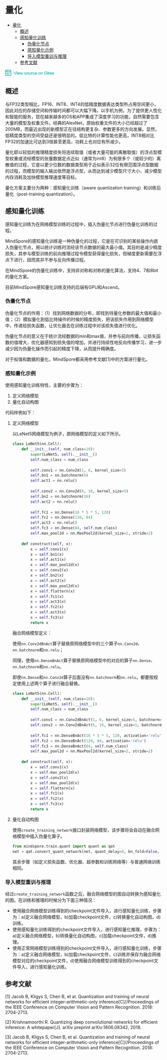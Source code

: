 # 量化

<!-- TOC -->

- [量化](#量化)
    - [概述](#概述)
    - [感知量化训练](#感知量化训练)
        - [伪量化节点](#伪量化节点)
        - [感知量化示例](#感知量化示例)
        - [导入模型重训与推理](#导入模型重训与推理)
    - [参考文献](#参考文献)

<!-- /TOC -->

<a href="https://gitee.com/mindspore/docs/blob/r0.5/tutorials/source_zh_cn/advanced_use/aware_quantization.md" target="_blank"><img src="../_static/logo_source.png"></a>

## 概述

与FP32类型相比，FP16、INT8、INT4的低精度数据表达类型所占用空间更小，因此对应的存储空间和传输时间都可以大幅下降。以手机为例，为了提供更人性化和智能的服务，现在越来越多的OS和APP集成了深度学习的功能，自然需要包含大量的模型及权重文件。经典的AlexNet，原始权重文件的大小已经超过了200MB，而最近出现的新模型正在往结构更复杂、参数更多的方向发展。显然，低精度类型的空间受益还是很明显的。低比特的计算性能也更高，INT8相对比FP32的加速比可达到3倍甚至更高，功耗上也对应有所减少。

量化即以较低的推理精度损失将连续取值（或者大量可能的离散取值）的浮点型模型权重或流经模型的张量数据定点近似（通常为int8）为有限多个（或较少的）离散值的过程，它是以更少位数的数据类型用于近似表示32位有限范围浮点型数据的过程，而模型的输入输出依然是浮点型，从而达到减少模型尺寸大小、减少模型内存消耗及加快模型推理速度等目标。

量化方案主要分为两种：感知量化训练（aware quantization training）和训练后量化（post-training quantization）。

## 感知量化训练

感知量化训练为在网络模型训练的过程中，插入伪量化节点进行伪量化训练的过程。

MindSpore的感知量化训练是一种伪量化的过程，它是在可识别的某些操作内嵌入伪量化节点，用以统计训练时流经该节点数据的最大最小值。其目的是减少精度损失，其参与模型训练的前向推理过程令模型获得量化损失，但梯度更新需要在浮点下进行，因而其并不参与反向传播过程。

在MindSpore的伪量化训练中，支持非对称和对称的量化算法，支持4、7和8bit的量化方案。

目前MindSpore感知量化训练支持的后端有GPU和Ascend。

### 伪量化节点

伪量化节点的作用：（1）找到网络数据的分布，即找到待量化参数的最大值和最小值；（2）模拟量化到低比特操作的时候的精度损失，把该损失作用到网络模型中，传递给损失函数，让优化器去在训练过程中对该损失值进行优化。

伪量化节点的意义在于统计流经数据的min和max值，并参与前向传播，让损失函数的值增大，优化器感知到损失值的增加，并进行持续性地反向传播学习，进一步减少因为伪量化操作而引起的精度下降，从而提升精确度。

对于权值和数据的量化，MindSpore都采用参考文献[1]中的方案进行量化。

### 感知量化示例

使用感知量化训练特性，主要的步骤为：

1.  定义网络模型
2.  量化自动构图

代码样例如下：
    

1. 定义网络模型
 
    以LeNet5网络模型为例子，原网络模型的定义如下所示。

    ```python
    class LeNet5(nn.Cell):
        def __init__(self, num_class=10):
            super(LeNet5, self).__init__()
            self.num_class = num_class
            
            self.conv1 = nn.Conv2d(1, 6, kernel_size=5)
            self.bn1 = nn.batchnorm(6)
            self.act1 = nn.relu()
            
            self.conv2 = nn.Conv2d(6, 16, kernel_size=5)
            self.bn2 = nn.batchnorm(16)
            self.act2 = nn.relu()
            
            self.fc1 = nn.Dense(16 * 5 * 5, 120)
            self.fc2 = nn.Dense(120, 84)
            self.act3 = nn.relu()
            self.fc3 = nn.Dense(84, self.num_class)
            self.max_pool2d = nn.MaxPool2d(kernel_size=2, stride=2)

        def construct(self, x):
            x = self.conv1(x)
            x = self.bn1(x)
            x = self.act1(x)
            x = self.max_pool2d(x)
            x = self.conv2(x)
            x = self.bn2(x)
            x = self.act2(x)
            x = self.max_pool2d(x)
            x = self.flattern(x)
            x = self.fc1(x)
            x = self.act3(x)
            x = self.fc2(x)
            x = self.act3(x)
            x = self.fc3(x)
            return x
    ```

    融合网络模型定义：
    
    使用`nn.Conv2dBnAct`算子替换原网络模型中的三个算子`nn.Conv2d`、`nn.batchnorm`和`nn.relu`；
    
    同理，使用`nn.DenseBnAct`算子替换原网络模型中的对应的算子`nn.Dense`、`nn.batchnorm`和`nn.relu`。
    
    即使`nn.Dense`和`nn.Conv2d`算子后面没有`nn.batchnorm`和`nn.relu`，都要按规定使用上述两个算子进行融合替换。

    ```python
    class LeNet5(nn.Cell):
        def __init__(self, num_class=10):
            super(LeNet5, self).__init__()
            self.num_class = num_class
            
            self.conv1 = nn.Conv2dBnAct(1, 6, kernel_size=5, batchnorm=True, activation='relu')
            self.conv2 = nn.Conv2dBnAct(6, 16, kernel_size=5, batchnorm=True, activation='relu')
            
            self.fc1 = nn.DenseBnAct(16 * 5 * 5, 120, activation='relu')
            self.fc2 = nn.DenseBnAct(120, 84, activation='relu')
            self.fc3 = nn.DenseBnAct(84, self.num_class)
            self.max_pool2d = nn.MaxPool2d(kernel_size=2, stride=2)

        def construct(self, x):
            x = self.conv1(x)
            x = self.max_pool2d(x)
            x = self.conv2(x)
            x = self.max_pool2d(x)
            x = self.flattern(x)
            x = self.fc1(x)
            x = self.fc2(x)
            x = self.fc3(x)
            return x
    ```
2. 量化自动构图

    使用`create_training_network`接口封装网络模型，该步骤将会自动在融合网络模型中插入伪量化算子。

    ```python
    from mindspore.train.quant import quant as qat
    net = qat.convert_quant_network(net, quant_delay=0, bn_fold=False, freeze_bn=10000, weight_bits=8, act_bits=8)
    ```

    其余步骤（如定义损失函数、优化器、超参数和训练网络等）与普通网络训练相同。

### 导入模型重训与推理

经过`create_training_network`函数之后，融合网络模型的图自动转换为感知量化的图。在训练和推理的时候分为下面三种情况：

- 使用融合网络模型训练得到的checkpoint文件导入，进行感知量化训练，步骤为：a)定义融合网络模型，b)加载checkpoint文件，c)转换量化自动构图，d)训练。
- 使用感知量化训练得到的checkpoint文件导入，进行感知量化推理，步骤为：a)定义融合网络模型，b)转换量化自动构图，c)加载checkpoint文件，d)推理。
- 使用正常网络模型训练得到的checkpoint文件导入，进行感知量化训练，步骤为：a)定义融合网络模型，b)加载checkpoint文件，c)训练并保存为融合网络模型对应的checkpoint文件，d)使用融合网络模型训练得到的checkpoint文件导入，进行感知量化训练。

## 参考文献

[1] Jacob B, Kligys S, Chen B, et al. Quantization and training of neural networks for efficient integer-arithmetic-only inference[C]//Proceedings of the IEEE Conference on Computer Vision and Pattern Recognition. 2018: 2704-2713.

[2] Krishnamoorthi R. Quantizing deep convolutional networks for efficient inference: A whitepaper[J]. arXiv preprint arXiv:1806.08342, 2018.

[3] Jacob B, Kligys S, Chen B, et al. Quantization and training of neural networks for efficient integer-arithmetic-only inference[C]//Proceedings of the IEEE Conference on Computer Vision and Pattern Recognition. 2018: 2704-2713.

